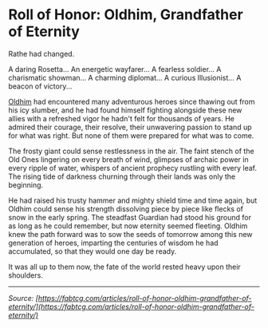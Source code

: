 # Roll of Honor: Oldhim, Grandfather of Eternity

Rathe had changed.

A daring Rosetta... An energetic wayfarer... A fearless soldier... A charismatic showman... A charming diplomat... A curious Illusionist... A beacon of victory...

[Oldhim](../../heroes-of-rathe/oldhim-about.md#oldhim-grandfather-of-eternity) had encountered many adventurous heroes since thawing out from his icy slumber, and he had found himself fighting alongside these new allies with a refreshed vigor he hadn't felt for thousands of years. He admired their courage, their resolve, their unwavering passion to stand up for what was right. But none of them were prepared for what was to come.

The frosty giant could sense restlessness in the air. The faint stench of the Old Ones lingering on every breath of wind, glimpses of archaic power in every ripple of water, whispers of ancient prophecy rustling with every leaf. The rising tide of darkness churning through their lands was only the beginning.

He had raised his trusty hammer and mighty shield time and time again, but Oldhim could sense his strength dissolving piece by piece like flecks of snow in the early spring. The steadfast Guardian had stood his ground for as long as he could remember, but now eternity seemed fleeting. Oldhim knew the path forward was to sow the seeds of tomorrow among this new generation of heroes, imparting the centuries of wisdom he had accumulated, so that they would one day be ready.

It was all up to them now, the fate of the world rested heavy upon their shoulders.

---

_Source: [https://fabtcg.com/articles/roll-of-honor-oldhim-grandfather-of-eternity/](https://fabtcg.com/articles/roll-of-honor-oldhim-grandfather-of-eternity/)_
